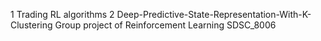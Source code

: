 1 Trading RL algorithms 
2  Deep-Predictive-State-Representation-With-K-Clustering Group project of Reinforcement Learning SDSC_8006
